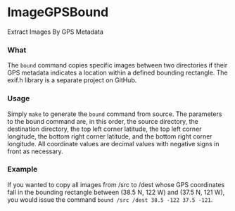 ImageGPSBound
=============
Extract Images By GPS Metadata

### What
The `bound` command copies specific images between two directories if their GPS
metadata indicates a location within a defined bounding rectangle. The exif.h
library is a separate project on GitHub.

### Usage
Simply `make` to generate the `bound` command from source. The parameters to the
bound command are, in this order, the source directory, the destination directory, the
top left corner latitude, the top left corner longitude, the bottom right corner
latitude, and the bottom right corner longitude. All coordinate values are decimal
values with negative signs in front as necessary.

### Example
If you wanted to copy all images from /src to /dest whose GPS coordinates fall in
the bounding rectangle between (38.5 N, 122 W) and (37.5 N, 121 W), you would issue the
command `bound /src /dest 38.5 -122 37.5 -121`.
